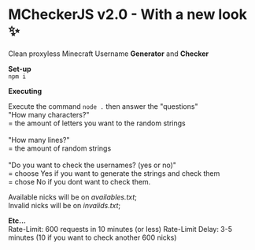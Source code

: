 # MCheckerJS v2.0 - With a new look ✨
Clean proxyless Minecraft Username **Generator** and **Checker**
<br>

**Set-up**
<br>
`npm i`
<br>


**Executing**

Execute the command `node .` then answer the "questions"
<br> "How many characters?"<br> = the amount of letters you want to the random strings <br>
<br> "How many lines?"<br> = the amount of random strings <br>
<br> "Do you want to check the usernames? (yes or no)"<br> = choose Yes if you want to generate the strings and check them<br> = chose No if you dont want to check them.<br>

Available nicks will be on *availables.txt*; <br>
Invalid nicks will be on *invalids.txt*;
 
 
**Etc...**
<br>
Rate-Limit: 600 requests in 10 minutes (or less)
Rate-Limit Delay: 3-5 minutes (10 if you want to check another 600 nicks)


